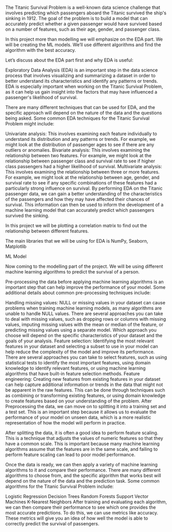 The Titanic Survival Problem is a well-known data science challenge that involves predicting which passengers aboard the Titanic survived the ship's sinking in 1912. The goal of the problem is to build a model that can accurately predict whether a given passenger would have survived based on a number of features, such as their age, gender, and passenger class. 

In this project more than modelling we will emphasize on the EDA part. We will be creating the ML models. We’ll use different algorithms and find the algorithm with the best accuracy. 

Let’s discuss about the EDA part first and why EDA is useful:

Exploratory Data Analysis (EDA) is an important step in the data science process that involves visualizing and summarizing a dataset in order to better understand its characteristics and identify any patterns or trends. EDA is especially important when working on the Titanic Survival Problem, as it can help us gain insight into the factors that may have influenced a passenger's likelihood of survival.

There are many different techniques that can be used for EDA, and the specific approach will depend on the nature of the data and the questions being asked. Some common EDA techniques for the Titanic Survival Problem might include:

Univariate analysis: This involves examining each feature individually to understand its distribution and any patterns or trends. For example, we might look at the distribution of passenger ages to see if there are any outliers or anomalies.
Bivariate analysis: This involves examining the relationship between two features. For example, we might look at the relationship between passenger class and survival rate to see if higher class passengers had a higher likelihood of survival.
Multivariate analysis: This involves examining the relationship between three or more features. For example, we might look at the relationship between age, gender, and survival rate to see if any specific combinations of these features had a particularly strong influence on survival.
By performing EDA on the Titanic passenger data, we can gain a better understanding of the characteristics of the passengers and how they may have affected their chances of survival. This information can then be used to inform the development of a machine learning model that can accurately predict which passengers survived the sinking. 

In this project we will be plotting a correlation matrix to find out the relationship between different features. 

The main libraries that we will be using for EDA is NumPy, Seaborn, Matplotlib

 

ML Model

Now coming to the modelling part of the project. We will be using different machine learning algorithms to predict the survival of a person. 

Pre-processing the data before applying machine learning algorithms is an important step that can help improve the performance of your model. Some additional details about common pre-processing techniques include:

Handling missing values: NULL or missing values in your dataset can cause problems when training machine learning models, as many algorithms are unable to handle NULL values. There are several approaches you can take to deal with missing values, such as dropping rows or columns with missing values, imputing missing values with the mean or median of the feature, or predicting missing values using a separate model. Which approach you choose will depend on the specific characteristics of your dataset and the goals of your analysis.
Feature selection: Identifying the most relevant features in your dataset and selecting a subset to use in your model can help reduce the complexity of the model and improve its performance. There are several approaches you can take to select features, such as using statistical tests to identify the most important features, using domain knowledge to identify relevant features, or using machine learning algorithms that have built-in feature selection methods.
Feature engineering: Creating new features from existing features in your dataset can help capture additional information or trends in the data that might not be apparent in the raw features. This can be done through techniques such as combining or transforming existing features, or using domain knowledge to create features based on your understanding of the problem.
After Preprocessing the data, we can move on to splitting it into a training set and a test set. This is an important step because it allows us to evaluate the performance of your model on unseen data, which is a more realistic representation of how the model will perform in practice.

After splitting the data, it is often a good idea to perform feature scaling. This is a technique that adjusts the values of numeric features so that they have a common scale. This is important because many machine learning algorithms assume that the features are in the same scale, and failing to perform feature scaling can lead to poor model performance.

Once the data is ready, we can then apply a variety of machine learning algorithms to it and compare their performance. There are many different algorithms to choose from, and the specific algorithm that works best will depend on the nature of the data and the prediction task. Some common algorithms for the Titanic Survival Problem include:

Logistic Regression
Decision Trees
Random Forests
Support Vector Machines
K-Nearest Neighbors
After training and evaluating each algorithm, we can then compare their performance to see which one provides the most accurate predictions. To do this, we can use metrics like accuracy. These metrics will give you an idea of how well the model is able to correctly predict the survival of passengers. 
